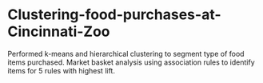 # Clustering-food-purchases-at-Cincinnati-Zoo
Performed k-means and hierarchical clustering to segment type of food items purchased. Market basket analysis using association rules to identify items for 5 rules with highest lift.

